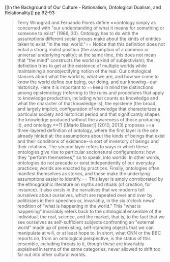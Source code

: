 [[In the Background of Our Culture - Rationalism, Ontological Dualism, and Relationality]] pp.92-93

>Terry Winograd and Fernando Flores define ==ontology simply as concerned with "our understanding of what it means for something or someone to exist" (1986, 30). Ontology has to do with the assumptions dif­fer­ent social groups make about the kinds of entities taken to exist "in the real world."== Notice that this definition does not entail a strong realist position (the assumption of a common or universal under­lying real­ity); at the same time, this does not mean that "the mind" constructs the world (a kind of subjectivism); the definition tries to get at the existence of multiple worlds while maintaining a nonobjectifying notion of the real. Our ontological stances about what the world is, what we are, and how we come to know the world define our being, our ­doing, and our knowing--­our historicity. ­Here it is impor­tant to ==keep in mind the distinctions among epistemology (referring to the rules and procedures that apply to knowledge production, including what counts as knowledge and what the character of that knowledge is), the episteme (the broad, and largely implicit, configuration of knowledge that characterizes a par­tic­ul­ar society and historical period and that significantly shapes the knowledge produced without the awareness of ­those producing it), and ontology.==11
>[[Mario Blaser]] (2010, 2013) proposes ==a three-l­ayered definition of ontology, where the first layer is the one already hinted at: the assumptions about the kinds of beings that exist and their conditions of existence--a sort of inventory of beings and their relations. The second layer refers to ways in which ­these ontologies give rise to par­tic­u­lar socionatural configurations: how they "perform themselves," so to speak, into worlds. In other words, ontologies do not precede or exist inde­pen­dently of our everyday practices; worlds are enacted by practices. Fi­nally, ontologies often manifest themselves as stories, and ­these make the under­lying assumptions easier to identify.== This layer is amply corroborated by the ethnographic lit­er­a­ture on myths and rituals (of creation, for instance). It also exists in the narratives that we moderns tell ourselves about ourselves, which are repeated over and over by politicians in their speeches or, invariably, in the six ­o'clock news' rendition of "what is happening in the world." This "what is happening" invariably refers back to the ontological ensemble of the individual, the real, science, and the market, that is, to the fact that we see ourselves as self-­sufficient subjects confronting an "external world" made up of preexisting, self-­standing objects that we can manipulate at ­will, or at least hope to. In short, what CNN or the BBC reports on, from an ontological perspective, is the status of this ensemble, including threats to it, though ­these are invariably explained in terms of the same categories, never allowed to drift too far out into other cultural worlds.